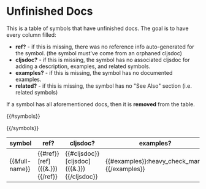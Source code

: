 # Unfinished Docs

This is a table of symbols that have unfinished docs.  The goal is to have every column filled:

- __ref?__ - if this is missing, there was no reference info auto-generated for the symbol. (the symbol must've come from an orphaned cljsdoc)
- __cljsdoc?__ - if this is missing, the symbol has no associated cljsdoc for adding a description, examples, and related symbols.
- __examples?__ - if this is missing, the symbol has no documented examples.
- __related?__ - if this is missing, the symbol has no "See Also" section (i.e. related symbols)

If a symbol has all aforementioned docs, then it is __removed__ from the table.

 <table>
<thead><tr>
<th>symbol</th>
<th>ref?</th>
<th>cljsdoc?</th>
<th>examples?</th>
<th>related?</th>
</tr></thead>

{{#symbols}}
<tr>
<td>{{&full-name}}</td>
<td>{{#ref}}[ref]({{&.}}){{/ref}}</td>
<td>{{#cljsdoc}}[cljsdoc]({{&.}}){{/cljsdoc}}</td>
<td>{{#examples}}:heavy_check_mark:{{/examples}}</td>
<td>{{#related}}:heavy_check_mark:{{/related}}</td>
</tr>
{{/symbols}}

</table>

